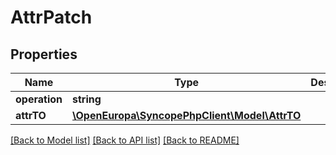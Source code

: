 # AttrPatch

## Properties
Name | Type | Description | Notes
------------ | ------------- | ------------- | -------------
**operation** | **string** |  | [optional] 
**attrTO** | [**\OpenEuropa\SyncopePhpClient\Model\AttrTO**](AttrTO.md) |  | [optional] 

[[Back to Model list]](../README.md#documentation-for-models) [[Back to API list]](../README.md#documentation-for-api-endpoints) [[Back to README]](../README.md)



